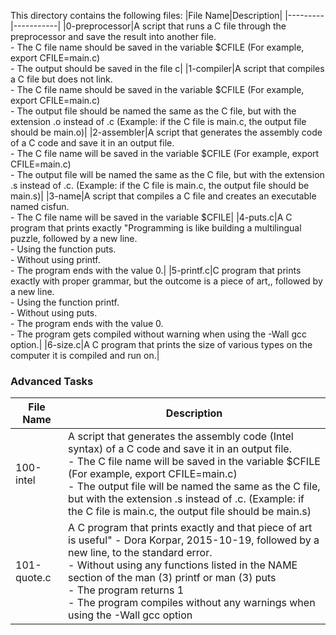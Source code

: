 This directory contains the following files:
|File Name|Description|
|---------|-----------|
|0-preprocessor|A script that runs a C file through the preprocessor and save the result into another file.<br> - The C file name should be saved in the variable $CFILE (For example, export CFILE=main.c)<br> - The output should be saved in the file c|
|1-compiler|A script that compiles a C file but does not link. <br> - The C file name should be saved in the variable $CFILE (For example, export CFILE=main.c) <br> - The output file should be named the same as the C file, but with the extension .o instead of .c (Example: if the C file is main.c, the output file should be main.o)|
|2-assembler|A script that generates the assembly code of a C code and save it in an output file.<br>- The C file name will be saved in the variable $CFILE (For example, export CFILE=main.c)<br>- The output file will be named the same as the C file, but with the extension .s instead of .c. (Example: if the C file is main.c, the output file should be main.s)|
|3-name|A script that compiles a C file and creates an executable named cisfun. <br> - The C file name will be saved in the variable $CFILE|
|4-puts.c|A C program that prints exactly "Programming is like building a multilingual puzzle, followed by a new line. <br> - Using  the function puts. <br> - Without using printf. <br> - The program ends with the value 0.|
|5-printf.c|C program that prints exactly with proper grammar, but the outcome is a piece of art,, followed by a new line.<br> - Using  the function printf. <br> - Without using puts. <br> - The program ends with the value 0. <br> - The program gets compiled without warning when using the -Wall gcc option.|
|6-size.c|A C program that prints the size of various types on the computer it is compiled and run on.|

<h3>Advanced Tasks</h3>

|File Name|Description|
|---------|-----------|
|100-intel|A script that generates the assembly code (Intel syntax) of a C code and save it in an output file.<br> - The C file name will be saved in the variable $CFILE (For example, export CFILE=main.c)<br>- The output file will be named the same as the C file, but with the extension .s instead of .c. (Example: if the C file is main.c, the output file should be main.s)|
|101-quote.c| A C program that prints exactly and that piece of art is useful" - Dora Korpar, 2015-10-19, followed by a new line, to the standard error. <br> - Without using any functions listed in the NAME section of the man (3) printf or man (3) puts <br> - The program returns 1 <br> - The program compiles without any warnings when using the -Wall gcc option|

